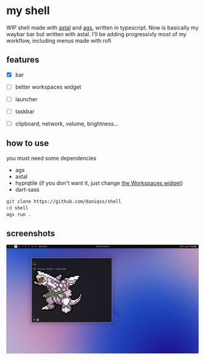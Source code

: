 # my shell
WIP shell made with [astal](https://aylur.github.io/astal/) and [ags](https://aylur.github.io/ags/), written in typescript. Now is basically my waybar bar but written with astal. I'll be adding progressivly most of my workflow, including menus made with rofi

## features
- [x] bar
- [ ] better workspaces widget
- [ ] launcher
- [ ] taskbar
- [ ] clipboard, network, volume, brightness...


## how to use
you must need some dependencies
- ags
- astal
- hyprqtile (if you don't want it, just change [the Workspaces widget](widgets/left.tsx))
- dart-sass

```bash
git clone https://github.com/daniqss/shell
cd shell
ags run .
```

## screenshots
![](./assets/image.png)

